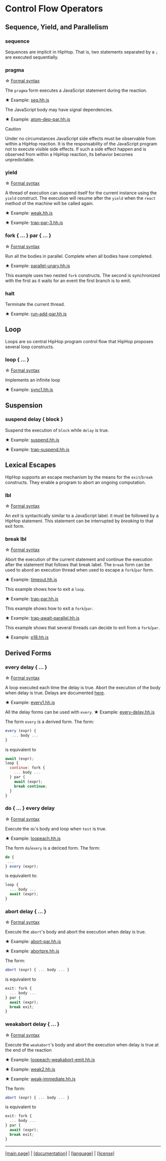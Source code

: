 <!-- ${ var doc = require("hopdoc") }
${ var path = require("path") }
${ var ROOT = path.dirname(module.filename) } -->

Control Flow Operators
======================

Sequence, Yield, and Parallelism
--------------------------------

### sequence ###

Sequences are implicit in HipHop. That is, two statements separated by
a `;` are executed sequentially. 


### pragma ###
<!-- [:@glyphicon glyphicon-tag syntax] -->

&#x2606; [Formal syntax](../syntax/hiphop.bnf#HHYield)

The `pragma` form executes a JavaScript statement during the reaction.

&#x2605; Example: [seq.hh.js](../../test/seq.hh.js)

The JavaScript body may have signal dependencies.

&#x2605; Example: [atom-dep-par.hh.js](../../test/atom-dep-par.hh.js)

> [!CAUTION]
> Under no circumstances JavaScript side effects must be observable
> from within a HipHop reaction. It is the responsability of the
> JavaScript program not to execute visible side effects. If such
> a side effect happen and is observed from within a HipHop reaction,
> its behavior becomes unpredictable.


### yield ###
<!-- [:@glyphicon glyphicon-tag syntax] -->

&#x2606; [Formal syntax](../syntax/hiphop.bnf#HHYield)

A thread of execution can suspend itself for the current instance using
the `yield` construct. The execution will resume after the `yield` when
the `react` method of the machine will be called again.

&#x2605; Example: [weak.hh.js](../../test/weak.hh.js)

&#x2605; Example: [trap-par-3.hh.js](../../test/trap-par-3.hh.js)


### fork { ... } par { ... } ###
<!-- [:@glyphicon glyphicon-tag syntax] -->

&#x2606; [Formal syntax](../syntax/hiphop.bnf#HHFork)

Run all the bodies in parallel. Complete when all bodies have completed.

&#x2605; Example: [parallel-unary.hh.js](../../test/parallel-unary.hh.js)

This example uses two nested `fork` constructs. The second is synchronized
with the first as it waits for an event the first branch is to emit.

### halt ###
<!-- [:@glyphicon glyphicon-tag syntax] -->

Terminate the current thread.

&#x2605; Example: [run-add-par.hh.js](../../test/run-add-par.hh.js)


Loop
----

Loops are so central HipHop program control flow that HipHop proposes
several loop constructs.

### loop { ... } ###
<!-- [:@glyphicon glyphicon-tag syntax] -->

&#x2606; [Formal syntax](../syntax/hiphop.bnf#HHLoop)

Implements an infinite loop

&#x2605; Example: [sync1.hh.js](../../test/sync1.hh.js)


Suspension
----------

### suspend delay { block } ###
<!-- [:@glyphicon glyphicon-tag syntax] -->

Suspend the execution of `block` while `delay` is true.

&#x2605; Example: [suspend.hh.js](../../test/suspend.hh.js)

&#x2605; Example: [trap-suspend.hh.js](../../test/trap-suspend.hh.js)


Lexical Escapes
---------------

HipHop supports an escape mechanism by the means for the `exit`/`break`
constructs. They enable a program to abort an ongoing computation.

### lbl ###
<!-- [:@glyphicon glyphicon-tag syntax] -->

&#x2606; [Formal syntax](../syntax/hiphop.bnf#HHExit)

An _exit_ is syntactically similar to a JavaScript label. it must
be followed by a HipHop statement. This statement can be interrupted 
by _breaking_ to that exit form.

### break lbl ###
<!-- [:@glyphicon glyphicon-tag syntax] -->

&#x2606; [Formal syntax](../syntax/hiphop.bnf#HHBreak)

Abort the execution of the current statement and continue the execution
after the statement that follows that break label. The `break` form 
can be used to abord an execution thread when used to escape a `fork`/`par`
form.

&#x2605; Example: [timeout.hh.js](../../test/timeout.hh.js)

This example shows how to exit a `loop`.

&#x2605; Example: [trap-par.hh.js](../../test/trap-par.hh.js)

This example shows how to exit a `fork`/`par`.

&#x2605; Example: [trap-await-parallel.hh.js](../../test/trap-await-parallel.hh.js)

This example shows that several threads can decide to exit from a `fork`/`par`.

&#x2605; Example: [p18.hh.js](../../test/p18.hh.js)


Derived Forms
-------------

### every delay { ... } ###
<!-- [:@glyphicon glyphicon-tag syntax] -->

&#x2606; [Formal syntax](../syntax/hiphop.bnf#HHEvery)

A loop executed each time the delay is true. Abort the execution of 
the body when delay is true. Delays are documented [here](./signal#test-await-and-emit).

&#x2605; Example: [every1.hh.js](../../test/every1.hh.js)

All the delay forms can be used with `every`.
&#x2605; Example: [every-delay.hh.js](../../test/every-delay.hh.js)



The form `every` is a derived form. The form:

```javascript
every (expr) {
   ... body ...
}
```
is equivalent to

```javascript
await (expr);
loop {
  continue: fork {
    ... body ...
  } par {
    await (expr);
	break continue;
  }
}
```

### do { ... } every delay ###
<!-- [:@glyphicon glyphicon-tag syntax] -->

&#x2606; [Formal syntax](../syntax/hiphop.bnf#HHDo)

Execute the `do`'s body and loop when `test` is true.

&#x2605; Example: [loopeach.hh.js](../../test/loopeach.hh.js)

The form `do`/`every` is a dericed form. The form:

```javascript
do { 
 ...
} every (expr);
```

is equivalent to:

```javascript
loop {
  ... body ...
  await (expr);
}
```

### abort delay { ... } ###
<!-- [:@glyphicon glyphicon-tag syntax] -->

&#x2606; [Formal syntax](../syntax/hiphop.bnf#HHAbort)

Execute the `abort`'s body and abort the execution when delay is true.

&#x2605; Example: [abort-par.hh.js](../../test/abort-par.hh.js)

&#x2605; Example: [abortpre.hh.js](../../test/abortpre.hh.js)

The form:

```javascript
abort (expr) { ... body ... }

```

is equivalent to

```javascript
exit: fork {
  ... body ... 
} par {
  await (expr);
  break exit;
}
```

### weakabort delay { ... } ###
<!-- [:@glyphicon glyphicon-tag syntax] -->

&#x2606; [Formal syntax](../syntax/hiphop.bnf#HHAbort)

Execute the `weakabort`'s body and abort the execution when delay is true
at the end of the reaction

&#x2605; Example: [loopeach-weakabort-emit.hh.js](../../test/loopeach-weakabort-emit.hh.js)

&#x2605; Example: [weak2.hh.js](../../test/weak2.hh.js)

&#x2605; Example: [weak-immediate.hh.js](../../test/weak-immediate.hh.js)

The form:

```javascript
abort (expr) { ... body ... }

```

is equivalent to

```javascript
exit: fork {
  ... body ... 
} par {
  await (expr);
  break exit;
}
```

- - - - - - - - - - - - - - - - - - - - - - - - - - - - - - - - - - - - - - - - -
[[main page]](../../README.md) | [[documentation]](../README.md) | [[language]](../_lang.md) | [[license]](../license.md)

